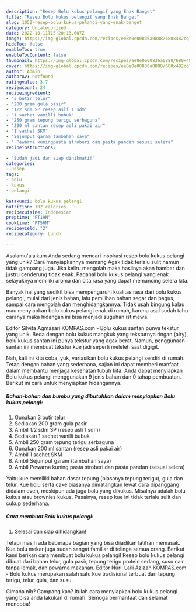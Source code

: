 ```yaml
---
description: "Resep Bolu kukus pelangi{ yang Enak Banget"
title: "Resep Bolu kukus pelangi{ yang Enak Banget"
slug: 1052-resep-bolu-kukus-pelangi-yang-enak-banget
category: Uncategorized
date: 2022-10-11T15:20:13.607Z
image: https://img-global.cpcdn.com/recipes/ee8e0e00836a0888/680x482cq70/bolu-kukus-pelangi-foto-resep-utama.jpg
hideToc: false
enableToc: true
enableTocContent: false
thumbnail: https://img-global.cpcdn.com/recipes/ee8e0e00836a0888/680x482cq70/bolu-kukus-pelangi-foto-resep-utama.jpg
cover: https://img-global.cpcdn.com/recipes/ee8e0e00836a0888/680x482cq70/bolu-kukus-pelangi-foto-resep-utama.jpg
author: Admin
authorAv: notfound
ratingvalue: 3.7
reviewcount: 24
recipeingredient:
- "3 butir telur"
- "200 gram gula pasir"
- "1/2 sdm SP resep asli 1 sdm"
- "1 sachet vanilli bubuk"
- "250 gram tepung terigu serbaguna"
- "200 ml santan resep asli pakai air"
- "1 sachet SKM"
- "Sejumput garam tambahan saya"
- " Pewarna kuningpasta stroberi dan pasta pandan sesuai selera"
recipeinstructions:

- "Sudah jadi dan siap dinikmati!"
categories:
- Resep
tags:
- bolu
- kukus
- pelangi

katakunci: bolu kukus pelangi 
nutrition: 102 calories
recipecuisine: Indonesian
preptime: "PT19M"
cooktime: "PT56M"
recipeyield: "2"
recipecategory: Lunch

---
```



Asalamu'alaikum Anda sedang mencari inspirasi resep bolu kukus pelangi yang unik? Cara menyiapkannya memang Agak tidak terlalu sulit namun tidak gampang juga. Jika keliru mengolah maka hasilnya akan hambar dan justru cenderung tidak enak. Padahal bolu kukus pelangi yang enak selayaknya memiliki aroma dan cita rasa yang dapat memancing selera kita.


Banyak hal yang sedikit bisa mempengaruhi kualitas rasa dari bolu kukus pelangi, mulai dari jenis bahan, lalu pemilihan bahan segar dan bagus, sampai cara mengolah dan menghidangkannya. Tidak usah bingung kalau mau menyiapkan bolu kukus pelangi enak di rumah, karena asal sudah tahu caranya maka hidangan ini bisa menjadi suguhan istimewa.

Editor Silvita Agmasari KOMPAS.com - Bolu kukus santan punya tekstur yang unik. Beda dengan bolu kukus mangkuk yang teksturnya ringan (airy), bolu kukus santan ini punya tekstur yang agak berat. Namun, penggunaan santan ini membuat tekstur kue jadi seperti meleleh saat digigit.


Nah, kali ini kita coba, yuk, variasikan bolu kukus pelangi sendiri di rumah. Tetap dengan bahan yang sederhana, sajian ini dapat memberi manfaat dalam membantu menjaga kesehatan tubuh kita. Anda dapat menyiapkan Bolu kukus pelangi menggunakan 9 jenis bahan dan 0 tahap pembuatan. Berikut ini cara untuk menyiapkan hidangannya.

<!--inarticleads1-->

##### Bahan-bahan dan bumbu yang dibutuhkan dalam menyiapkan Bolu kukus pelangi:

1. Gunakan 3 butir telur
1. Sediakan 200 gram gula pasir
1. Ambil 1/2 sdm SP (resep asli 1 sdm)
1. Sediakan 1 sachet vanilli bubuk
1. Ambil 250 gram tepung terigu serbaguna
1. Gunakan 200 ml santan (resep asli pakai air)
1. Ambil 1 sachet SKM
1. Ambil Sejumput garam (tambahan saya)
1. Ambil  Pewarna kuning,pasta stroberi dan pasta pandan (sesuai selera)


Yaitu kue memiliki bahan dasar tepung (biasanya tepung terigu), gula dan telur. Kue bolu serta cake biasanya dimatangkan lewat cara dipanggang didalam oven, meskipun ada juga bolu yang dikukus. Misalnya adalah bolu kukus atau brownies kukus. Pasalnya, resep kue ini tidak terlalu sulit dan cukup sederhana. 

<!--inarticleads2-->

##### Cara membuat Bolu kukus pelangi:


1. Selesai dan siap dihidangkan!

Tetapi masih ada beberapa bagian yang bisa dijadikan latihan memasak. Kue bolu mekar juga sudah sangat familiar di telinga semua orang. Berikut kami berikan cara membuat bolu kukus pelangi! Resep bolu kukus pelangi dibuat dari bahan telur, gula pasir, tepung terigu protein sedang, susu cair tanpa lemak, dan pewarna makanan. Editor Nuril Laili Azizah KOMPAS.com - Bolu kukus merupakan salah satu kue tradisional terbuat dari tepung terigu, telur, gula, dan susu. 

Gimana nih? Gampang kan? Itulah cara menyiapkan bolu kukus pelangi yang bisa anda lakukan di rumah. Semoga bermanfaat dan selamat mencoba!
